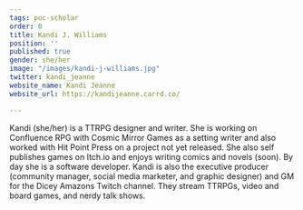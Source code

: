 ```yaml
---
tags: poc-scholar
order: 0
title: Kandi J. Williams
position: ''
published: true
gender: she/her
image: "/images/kandi-j-williams.jpg"
twitter: kandi_jeanne
website_name: Kandi Jeanne
website_url: https://kandijeanne.carrd.co/

---
```

Kandi (she/her) is a TTRPG designer and writer. She is working on Confluence RPG with Cosmic Mirror Games as a setting writer and also worked with Hit Point Press on a project not yet released. She also self publishes games on Itch.io and enjoys writing comics and novels (soon). By day she is a software developer. Kandi is also the executive producer (community manager, social media marketer, and graphic designer) and GM for the Dicey Amazons Twitch channel. They stream TTRPGs, video and board games, and nerdy talk shows.
